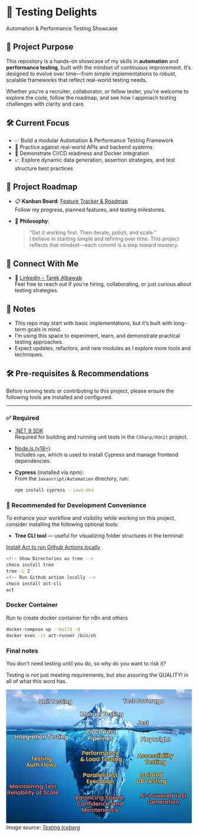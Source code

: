 # 🧪 Testing Delights  
Automation & Performance Testing Showcase

## 🎯 Project Purpose

This repository is a hands-on showcase of my skills in **automation** and **performance testing**, built with the mindset of continuous improvement. It’s designed to evolve over time—from simple implementations to robust, scalable frameworks that reflect real-world testing needs.

Whether you're a recruiter, collaborator, or fellow tester, you're welcome to explore the code, follow the roadmap, and see how I approach testing challenges with clarity and care.

## 🛠️ Current Focus

- ✅ Build a modular Automation & Performance Testing Framework  
- 🧩 Practice against real-world APIs and backend systems  
- 🚀 Demonstrate CI/CD readiness and Docker integration  
- 📈 Explore dynamic data generation, assertion strategies, and test structure best practices  

## 📌 Project Roadmap

- 📋 **Kanban Board**: [Feature Tracker & Roadmap](https://github.com/users/tarek4u24/projects/1)  
  Follow my progress, planned features, and testing milestones.

- 🧠 **Philosophy**:  
  > “Get it working first. Then iterate, polish, and scale.”  
  I believe in starting simple and refining over time. This project reflects that mindset—each commit is a step toward mastery.

## 💬 Connect With Me

- 📧 [LinkedIn – Tarek Albawab](https://www.linkedin.com/in/tarek-albawab/)  
  Feel free to reach out if you're hiring, collaborating, or just curious about testing strategies.

## 📝 Notes

- This repo may start with basic implementations, but it’s built with long-term goals in mind.  
- I’m using this space to experiment, learn, and demonstrate practical testing approaches.  
- Expect updates, refactors, and new modules as I explore more tools and techniques.

## 🛠️ Pre-requisites & Recommendations

Before running tests or contributing to this project, please ensure the following tools are installed and configured.

---

### ✅ Required

- [.NET 9 SDK](https://dotnet.microsoft.com/en-us/download/dotnet/9.0)  
  Required for building and running unit tests in the `CSharp/XUnit` project.

- [Node.js (v18+)](https://nodejs.org/)  
  Includes `npm`, which is used to install Cypress and manage frontend dependencies.

- **Cypress** (installed via npm):  
  From the `Javascript/Automation` directory, run:
  ```bash
  npm install cypress --save-dev

### 🧩 Recommended for Development Convenience

To enhance your workflow and visibility while working on this project, consider installing the following optional tools:

- **Tree CLI tool** — useful for visualizing folder structures in the terminal:

[Install Act to run Github Actions locally](https://github.com/nektos/act)

  ```bash
  <!-- Show Directories as tree -->
  choco install tree
  tree -L 2
  <!-- Run Github action locally -->
  choco install act-cli
  act
```
### Docker Container

Run to create docker container for n8n and others

```bash
docker-compose up --build -d
docker exec -it act-runner /bin/sh
```

### Final notes

You don't need testing until you do, so why do you want to risk it?

Testing is not just meeting requirements, but also assuring the QUALITY! in all of what this word has.

![Testing Iceberg](assets/testing_iceberg.png)
*Image source: [Testing Iceberg](https://jsmastery.com/course/the-complete-next-js-testing-course)*